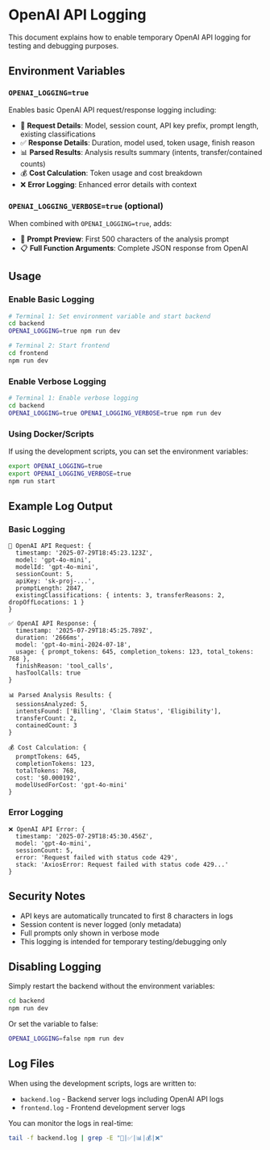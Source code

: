 # OpenAI API Logging

This document explains how to enable temporary OpenAI API logging for testing and debugging purposes.

## Environment Variables

### `OPENAI_LOGGING=true`
Enables basic OpenAI API request/response logging including:
- 🤖 **Request Details**: Model, session count, API key prefix, prompt length, existing classifications
- ✅ **Response Details**: Duration, model used, token usage, finish reason
- 📊 **Parsed Results**: Analysis results summary (intents, transfer/contained counts)
- 💰 **Cost Calculation**: Token usage and cost breakdown
- ❌ **Error Logging**: Enhanced error details with context

### `OPENAI_LOGGING_VERBOSE=true` (optional)
When combined with `OPENAI_LOGGING=true`, adds:
- 📝 **Prompt Preview**: First 500 characters of the analysis prompt
- 📋 **Full Function Arguments**: Complete JSON response from OpenAI

## Usage

### Enable Basic Logging
```bash
# Terminal 1: Set environment variable and start backend
cd backend
OPENAI_LOGGING=true npm run dev

# Terminal 2: Start frontend  
cd frontend
npm run dev
```

### Enable Verbose Logging
```bash
# Terminal 1: Enable verbose logging
cd backend
OPENAI_LOGGING=true OPENAI_LOGGING_VERBOSE=true npm run dev
```

### Using Docker/Scripts
If using the development scripts, you can set the environment variables:
```bash
export OPENAI_LOGGING=true
export OPENAI_LOGGING_VERBOSE=true
npm run start
```

## Example Log Output

### Basic Logging
```
🤖 OpenAI API Request: {
  timestamp: '2025-07-29T18:45:23.123Z',
  model: 'gpt-4o-mini',
  modelId: 'gpt-4o-mini',
  sessionCount: 5,
  apiKey: 'sk-proj-...',
  promptLength: 2847,
  existingClassifications: { intents: 3, transferReasons: 2, dropOffLocations: 1 }
}

✅ OpenAI API Response: {
  timestamp: '2025-07-29T18:45:25.789Z',
  duration: '2666ms',
  model: 'gpt-4o-mini-2024-07-18', 
  usage: { prompt_tokens: 645, completion_tokens: 123, total_tokens: 768 },
  finishReason: 'tool_calls',
  hasToolCalls: true
}

📊 Parsed Analysis Results: {
  sessionsAnalyzed: 5,
  intentsFound: ['Billing', 'Claim Status', 'Eligibility'],
  transferCount: 2,
  containedCount: 3
}

💰 Cost Calculation: {
  promptTokens: 645,
  completionTokens: 123, 
  totalTokens: 768,
  cost: '$0.000192',
  modelUsedForCost: 'gpt-4o-mini'
}
```

### Error Logging
```
❌ OpenAI API Error: {
  timestamp: '2025-07-29T18:45:30.456Z',
  model: 'gpt-4o-mini',
  sessionCount: 5,
  error: 'Request failed with status code 429',
  stack: 'AxiosError: Request failed with status code 429...'
}
```

## Security Notes

- API keys are automatically truncated to first 8 characters in logs
- Session content is never logged (only metadata)
- Full prompts only shown in verbose mode
- This logging is intended for temporary testing/debugging only

## Disabling Logging

Simply restart the backend without the environment variables:
```bash
cd backend
npm run dev
```

Or set the variable to false:
```bash
OPENAI_LOGGING=false npm run dev
```

## Log Files

When using the development scripts, logs are written to:
- `backend.log` - Backend server logs including OpenAI API logs
- `frontend.log` - Frontend development server logs

You can monitor the logs in real-time:
```bash
tail -f backend.log | grep -E "🤖|✅|📊|💰|❌"
```